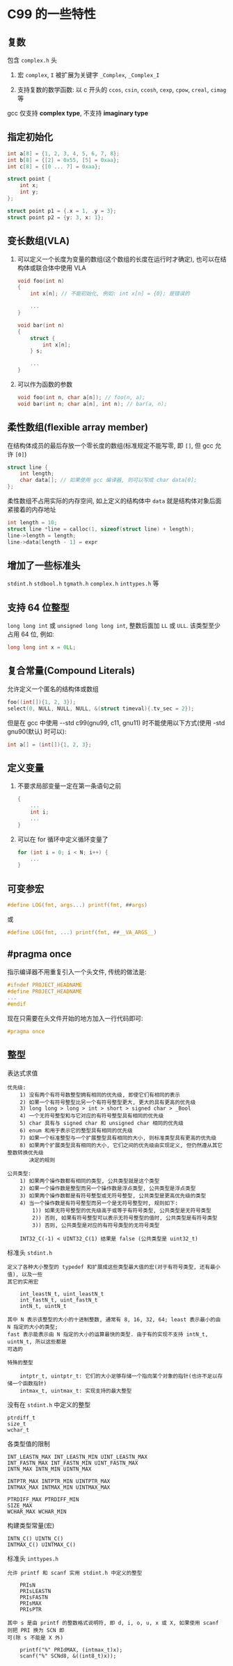 C99 的一些特性
====================================================================================================


## 复数

包含 `complex.h` 头

1. 宏 `complex`, `I` 被扩展为关键字 `_Complex`, `_Complex_I`

2. 支持复数的数学函数: 以 c 开头的 `ccos`, `csin`, `ccosh`, `cexp`, `cpow`, `creal`, `cimag` 等

gcc 仅支持 **complex type**, 不支持 **imaginary type**


## 指定初始化

``` c
int a[8] = {1, 2, 3, 4, 5, 6, 7, 8};
int b[8] = {[2] = 0x55, [5] = 0xaa};
int c[8] = {[0 ... 7] = 0xaa};

struct point {
    int x;
    int y;
};

struct point p1 = {.x = 1, .y = 3};
struct point p2 = {y: 3, x: 1};
```


## 变长数组(VLA)

1. 可以定义一个长度为变量的数组(这个数组的长度在运行时才确定), 也可以在结构体或联合体中使用 VLA

    ``` c
    void foo(int n)
    {
        int x[n]; // 不能初始化, 例如: int x[n] = {0}; 是错误的

        ...
    }

    void bar(int n)
    {
        struct {
            int x[n];
        } s;

        ...
    }
    ```

2. 可以作为函数的参数

    ``` c
    void foo(int n, char a[n]); // foo(n, a);
    void bar(int n; char a[n], int n); // bar(a, n);
    ```


## 柔性数组(flexible array member)

在结构体成员的最后存放一个零长度的数组(标准规定不能写零, 即 `[]`, 但 gcc 允许 `[0]`)

``` c
struct line {
    int length;
    char data[]; // 如果使用 gcc 编译器, 则可以写成 char data[0];
};
```

柔性数组不占用实际的内存空间, 如上定义的结构体中 `data` 就是结构体对象后面紧接着的内存地址

``` c
int length = 10;
struct line *line = calloc(1, sizeof(struct line) + length);
line->length = length;
line->data[length - 1] = expr
```


## 增加了一些标准头

`stdint.h` `stdbool.h` `tgmath.h` `complex.h` `inttypes.h` 等


## 支持 64 位整型

`long long int` 或 `unsigned long long int`, 整数后面加 `LL` 或 `ULL`. 该类型至少占用 64 位, 例如:
``` c
long long int x = 0LL;
```


## 复合常量(Compound Literals)

允许定义一个匿名的结构体或数组

``` c
foo((int[]){1, 2, 3});
select(0, NULL, NULL, NULL, &(struct timeval){.tv_sec = 2});
```

但是在 gcc 中使用 --std c99(gnu99, c11, gnu11) 时不能使用以下方式(使用 -std gnu90(默认) 时可以):

``` c
int a[] = (int[]){1, 2, 3};
```


## 定义变量

1. 不要求局部变量一定在第一条语句之前

    ``` c
    {
        ...
        int i;
        ...
    }
    ```

2. 可以在 for 循环中定义循环变量了

    ``` c
    for (int i = 0; i < N; i++) {
        ...
    }
    ```


## 可变参宏

``` c
#define LOG(fmt, args...) printf(fmt, ##args)
```
或
``` c
#define LOG(fmt, ...) printf(fmt, ##__VA_ARGS__)
```


## #pragma once

指示编译器不用重复引入一个头文件, 传统的做法是:

``` c
#ifndef PROJECT_HEADNAME
#define PROJECT_HEADNAME
...
#endif
```

现在只需要在头文件开始的地方加入一行代码即可:

``` c
#pragma once
```


## 整型

表达式求值

    优先级:
        1) 没有两个有符号数整型拥有相同的优先级, 即使它们有相同的表示
        2) 如果一个有符号整型比另一个有符号整型更大, 更大的具有更高的优先级
        3) long long > long > int > short > signed char > _Bool
        4) 一个无符号整型和与它对应的有符号整型具有相同的优先级
        5) char 具有与 signed char 和 unsigned char 相同的优先级
        6) enum 和用于表示它的整型具有相同的优先级
        7) 如果一个标准整型与一个扩展整型具有相同的大小, 则标准类型具有更高的优先级
        8) 如果两个扩展类型具有相同的大小, 它们之间的优先级由实现定义, 但仍然遵从其它整数转换优先级
           决定的规则

    公共类型:
        1) 如果两个操作数都有相同的类型, 公共类型就是这个类型
        2) 如果一个操作数是整型而另一个操作数是浮点类型, 公共类型是浮点类型
        3) 如果两个操作数都是有符号整型或无符号整型, 公共类型是更高优先级的类型
        4) 当一个操作数是有符号整型而另一个是无符号整型时, 规则如下:
            1)) 如果无符号整型的优先级高于或等于有符号类型, 公共类型是无符号类型
            2)) 否则, 如果有符号整型可以表示无符号整型的值时, 公共类型是有符号类型
            3)) 否则, 公共类型是对应的有符号类型的无符号类型

        INT32_C(-1) < UINT32_C(1) 结果是 false (公共类型是 uint32_t)

标准头 `stdint.h`

    定义了各种大小整型的 typedef 和扩展成这些类型最大值的宏(对于有符号类型, 还有最小值), 以及一些
    其它的实用宏

        int_leastN_t, uint_leastN_t
        int_fastN_t, uint_fastN_t
        intN_t, uintN_t

    其中 N 表示该整型的大小的十进制整数, 通常有 8, 16, 32, 64; least 表示最小的由 N 指定的大小的类型;
    fast 表示能表示由 N 指定的大小的运算最快的类型. 由于有的实现不支持 intN_t, uintN_t, 所以这些都是
    可选的

    特殊的整型

        intptr_t, uintptr_t: 它们的大小足够存储一个指向某个对象的指针(也许不足以存储一个函数指针)
        intmax_t, uintmax_t: 实现支持的最大整型

没有在 `stdint.h` 中定义的整型

    ptrdiff_t
    size_t
    wchar_t

各类型值的限制

    INT_LEASTN_MAX INT_LEASTN_MIN UINT_LEASTN_MAX
    INT_FASTN_MAX INT_FASTN_MIN UINT_FASTN_MAX
    INTN_MAX INTN_MIN UINTN_MAX

    INTPTR_MAX INTPTR_MIN UINTPTR_MAX
    INTMAX_MAX INTMAX_MIN UINTMAX_MAX

    PTRDIFF_MAX PTRDIFF_MIN
    SIZE_MAX
    WCHAR_MAX WCHAR_MIN

构建类型常量(宏)

    INTN_C() UINTN_C()
    INTMAX_C() UINTMAX_C()

标准头 `inttypes.h`

    允许 printf 和 scanf 实用 stdint.h 中定义的整型

        PRIsN
        PRIsLEASTN
        PRIsFASTN
        PRIsMAX
        PRIsPTR

    其中 s 是由 printf 的整数格式说明符, 即 d, i, o, u, x 或 X, 如果使用 scanf 则把 PRI 换为 SCN 即
    可(除 s 不能是 X 外)

        printf("%" PRIdMAX, (intmax_t)x);
        scanf("%" SCNd8, &((int8_t)x));
